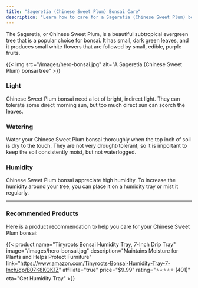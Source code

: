 ```yaml
---
title: "Sageretia (Chinese Sweet Plum) Bonsai Care"
description: "Learn how to care for a Sageretia (Chinese Sweet Plum) bonsai, a beautiful flowering and fruiting bonsai."
---
```


The Sageretia, or Chinese Sweet Plum, is a beautiful subtropical evergreen tree that is a popular choice for bonsai. It has small, dark green leaves, and it produces small white flowers that are followed by small, edible, purple fruits.

{{< img src="/images/hero-bonsai.jpg" alt="A Sageretia (Chinese Sweet Plum) bonsai tree" >}}

### Light

Chinese Sweet Plum bonsai need a lot of bright, indirect light. They can tolerate some direct morning sun, but too much direct sun can scorch the leaves.

### Watering

Water your Chinese Sweet Plum bonsai thoroughly when the top inch of soil is dry to the touch. They are not very drought-tolerant, so it is important to keep the soil consistently moist, but not waterlogged.

### Humidity

Chinese Sweet Plum bonsai appreciate high humidity. To increase the humidity around your tree, you can place it on a humidity tray or mist it regularly.

---

### Recommended Products

Here is a product recommendation to help you care for your Chinese Sweet Plum bonsai:

{{< product name="Tinyroots Bonsai Humidity Tray, 7-Inch Drip Tray" image="/images/hero-bonsai.jpg" description="Maintains Moisture for Plants and Helps Protect Furniture" link="https://www.amazon.com/Tinyroots-Bonsai-Humidity-Tray-7-Inch/dp/B07K8KQK1Z" affiliate="true" price="$9.99" rating="⭐⭐⭐⭐⭐ (401)" cta="Get Humidity Tray" >}}
